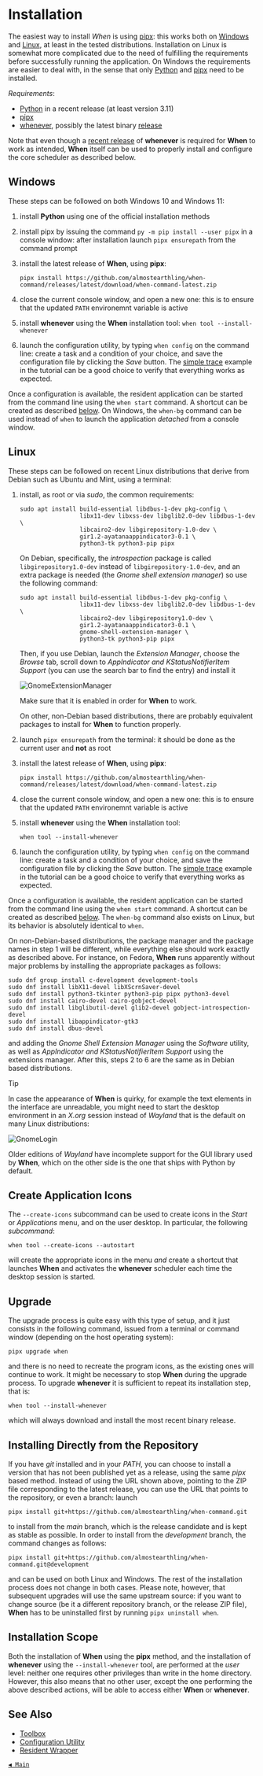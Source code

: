 # Installation

The easiest way to install _When_ is using [pipx](https://pipx.pypa.io/): this works both on [Windows](#windows) and [Linux](#linux), at least in the tested distributions. Installation on Linux is somewhat more complicated due to the need of fulfilling the requirements before successfully running the application. On Windows the requirements are easier to deal with, in the sense that only [Python](https://www.python.org/) and [pipx](https://pipx.pypa.io/) need to be installed.

_Requirements_:

* [Python](https://www.python.org/) in a recent release (at least version 3.11)
* [pipx](https://pipx.pypa.io/)
* [whenever](https://github.com/almostearthling/whenever), possibly the latest binary [release](https://github.com/almostearthling/whenever/releases)

Note that even though a [recent release](https://github.com/almostearthling/whenever/releases/latest) of **whenever** is required for **When** to work as intended, **When** itself can be used to properly install and configure the core scheduler as described below.


## Windows

These steps can be followed on both Windows 10 and Windows 11:

1. install **Python** using one of the official installation methods
2. install pipx by issuing the command `py -m pip install --user pipx` in a console window: after installation launch `pipx ensurepath` from the command prompt
3. install the latest release of **When**, using **pipx**:

   ```batch
   pipx install https://github.com/almostearthling/when-command/releases/latest/download/when-command-latest.zip
   ```

4. close the current console window, and open a new one: this is to ensure that the updated `PATH` environemnt variable is active
5. install **whenever** using the **When** installation tool: `when tool --install-whenever`
6. launch the configuration utility, by typing `when config` on the command line: create a task and a condition of your choice, and save the configuration file by clicking the _Save_ button. The [simple trace](tutorial.md#simple-trace) example in the tutorial can be a good choice to verify that everything works as expected.

Once a configuration is available, the resident application can be started from the command line using the `when start` command. A shortcut can be created as described [below](#create-application-icons). On Windows, the `when-bg` command can be used instead of `when` to launch the application _detached_ from a console window.


## Linux

These steps can be followed on recent Linux distributions that derive from Debian such as Ubuntu and Mint, using a terminal:

1. install, as root or via _sudo_, the common requirements:

   ```shell
   sudo apt install build-essential libdbus-1-dev pkg-config \
                    libx11-dev libxss-dev libglib2.0-dev libdbus-1-dev \
                    libcairo2-dev libgirepository-1.0-dev \
                    gir1.2-ayatanaappindicator3-0.1 \
                    python3-tk python3-pip pipx
   ```

   On Debian, specifically, the _introspection_ package is called `libgirepository1.0-dev` instead of `libgirepository-1.0-dev`, and an extra package is needed (the _Gnome shell extension manager_) so use the following command:

   ```shell
   sudo apt install build-essential libdbus-1-dev pkg-config \
                    libx11-dev libxss-dev libglib2.0-dev libdbus-1-dev \
                    libcairo2-dev libgirepository1.0-dev \
                    gir1.2-ayatanaappindicator3-0.1 \
                    gnome-shell-extension-manager \
                    python3-tk python3-pip pipx
   ```

   Then, if you use Debian, launch the _Extension Manager_, choose the _Browse_ tab, scroll down to _AppIndicator and KStatusNotifierItem Support_ (you can use the search bar to find the entry) and install it

   ![GnomeExtensionManager](graphics/install-linux-extmgr.png)

   Make sure that it is enabled in order for **When** to work.

   On other, non-Debian based distributions, there are probably equivalent packages to install for **When** to function properly.

2. launch `pipx ensurepath` from the terminal: it should be done as the current user and **not** as root
3. install the latest release of **When**, using **pipx**:

   ```shell
   pipx install https://github.com/almostearthling/when-command/releases/latest/download/when-command-latest.zip
   ```

4. close the current console window, and open a new one: this is to ensure that the updated `PATH` environemnt variable is active
5. install **whenever** using the **When** installation tool:

   ```shell
   when tool --install-whenever
   ```

6. launch the configuration utility, by typing `when config` on the command line: create a task and a condition of your choice, and save the configuration file by clicking the _Save_ button. The [simple trace](tutorial.md#simple-trace) example in the tutorial can be a good choice to verify that everything works as expected.

Once a configuration is available, the resident application can be started from the command line using the `when start` command. A shortcut can be created as described [below](#create-application-icons). The `when-bg` command also exists on Linux, but its behavior is absolutely identical to `when`.

On non-Debian-based distributions, the package manager and the package names in step 1 will be different, while everything else should work exactly as described above. For instance, on Fedora, **When** runs apparently without major problems by installing the appropriate packages as follows:

```shell
sudo dnf group install c-development development-tools
sudo dnf install libX11-devel libXScrnSaver-devel
sudo dnf install python3-tkinter python3-pip pipx python3-devel
sudo dnf install cairo-devel cairo-gobject-devel
sudo dnf install libglibutil-devel glib2-devel gobject-introspection-devel
sudo dnf install libappindicator-gtk3
sudo dnf install dbus-devel
```

and adding the _Gnome Shell Extension Manager_ using the _Software_ utility, as well as _AppIndicator and KStatusNotifierItem Support_ using the extensions manager. After this, steps 2 to 6 are the same as in Debian based distributions.

> [!TIP]
> In case the appearance of **When** is quirky, for example the text elements in the interface are unreadable, you might need to start the desktop environment in an _X.org_ session instead of _Wayland_ that is the default on many Linux distributions:
>
> ![GnomeLogin](graphics/install-gnome-login.png)
>
> Older editions of _Wayland_ have incomplete support for the GUI library used by **When**, which on the other side is the one that ships with Python by default.


## Create Application Icons

The `--create-icons` subcommand can be used to create icons in the _Start_ or _Applications_ menu, and on the user desktop. In particular, the following _subcommand_:

```shell
when tool --create-icons --autostart
```

will create the appropriate icons in the menu _and_ create a shortcut that launches **When** and activates the **whenever** scheduler each time the desktop session is started.


## Upgrade

The upgrade process is quite easy with this type of setup, and it just consists in the following command, issued from a terminal or command window (depending on the host operating system):

```shell
pipx upgrade when
```

and there is no need to recreate the program icons, as the existing ones will continue to work. It might be necessary to stop **When** during the upgrade process. To upgrade **whenever** it is sufficient to repeat its installation step, that is:

```shell
when tool --install-whenever
```

which will always download and install the most recent binary release.


## Installing Directly from the Repository

If you have _git_ installed and in your _PATH_, you can choose to install a version that has not been published yet as a release, using the same _pipx_ based method. Instead of using the URL shown above, pointing to the ZIP file corresponding to the latest release, you can use the URL that points to the repository, or even a branch: launch

```shell
pipx install git+https://github.com/almostearthling/when-command.git
```

to install from the _main_ branch, which is the release candidate and is kept as stable as possible. In order to install from the _development_ branch, the command changes as follows:

```shell
pipx install git+https://github.com/almostearthling/when-command.git@development
```

and can be used on both Linux and Windows. The rest of the installation process does not change in both cases. Please note, however, that subsequent upgrades will use the same upstream source: if you want to change source (be it a different repository branch, or the release ZIP file), **When** has to be uninstalled first by running `pipx uninstall when`.


## Installation Scope

Both the installation of **When** using the **pipx** method, and the installation of **whenever** using the `--install-whenever` tool, are performed at the _user_ level: neither one requires other privileges than write in the home directory. However, this also means that no other user, except the one performing the above described actions, will be able to access either **When** or **whenever**.


## See Also

* [Toolbox](cli.md#toolbox)
* [Configuration Utility](cfgform.md)
* [Resident Wrapper](tray.md)


[`◀ Main`](main.md)

